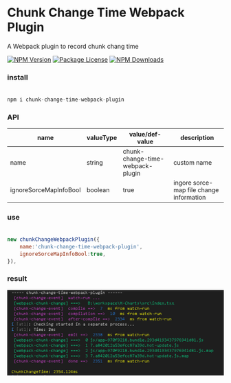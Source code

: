 # Chunk Change Time Webpack Plugin

A Webpack plugin to record chunk chang time

<a href="https://www.npmjs.com/chunk-change-time-webpack-plugin" target="_blank"><img src="https://img.shields.io/npm/v/chunk-change-time-webpack-plugin.svg" alt="NPM Version" /></a>
<a href="https://www.npmjs.com/chunk-change-time-webpack-plugin" target="_blank"><img src="https://img.shields.io/npm/l/chunk-change-time-webpack-plugin.svg" alt="Package License" /></a>
<a href="https://www.npmjs.com/chunk-change-time-webpack-plugin" target="_blank"><img src="https://img.shields.io/npm/dm/chunk-change-time-webpack-plugin.svg" alt="NPM Downloads" /></a>

### install

```javascript

npm i chunk-change-time-webpack-plugin

```
### API

| name | valueType | value/def-value| description |
|----|----|----|----|
|name | string |chunk-change-time-webpack-plugin | custom name|
|ignoreSorceMapInfoBool | boolean | true | ingore sorce-map file change information|

### use

```javascript

new chunkChangeWebpackPlugin({
    name:'chunk-change-time-webpack-plugin',
    ignoreSorceMapInfoBool:true, 
}),
```



### result

![png](./src/img.png)
